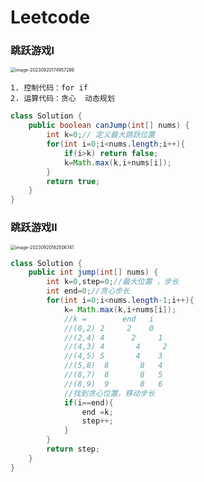 # Leetcode

### 跳跃游戏I

<img src="D:\docum\picture\image-20230920174957266.png" alt="image-20230920174957266" style="zoom:50%;" />

```shell
1. 控制代码：for if
2. 运算代码：贪心  动态规划
```

```java
class Solution {
    public boolean canJump(int[] nums) {
        int k=0;// 定义最大跳跃位置
        for(int i=0;i<nums.length;i++){
            if(i>k) return false;
            k=Math.max(k,i+nums[i]);
        }
        return true;
    }
}
```





### 跳跃游戏II

<img src="D:\docum\picture\image-20230920182506741.png" alt="image-20230920182506741" style="zoom:50%;" />

```java
class Solution {
    public int jump(int[] nums) {
        int k=0,step=0;//最大位置 ，步长
        int end=0;//贪心步长
        for(int i=0;i<nums.length-1;i++){
            k= Math.max(k,i+nums[i]);
            //k =        end   i
            //(0,2) 2     2    0
            //(2,4) 4      2     1
            //(4,3) 4       4     2
            //(4,5) 5       4    3
            //(5,8)  8       8   4
            //(8,7)  8       8   5
            //(8,9)  9       8   6
            //找到贪心位置，移动步长
            if(i==end){
                end =k;
                step++;
            }
        }
        return step;
    }
}
```

